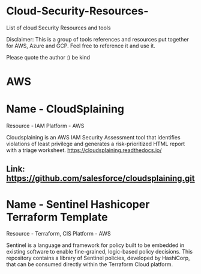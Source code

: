 # Cloud-Security-Resources-
List of cloud Security Resources and tools

Disclaimer:
This is a group of tools references and resources put together for AWS, Azure and GCP.
Feel free to reference it and use it.

Please quote the author :) be kind


# AWS 
####


# Name - CloudSplaining 
Resource - IAM
Platform - AWS

Cloudsplaining is an AWS IAM Security Assessment tool that identifies violations of least privilege and generates a risk-prioritized HTML report with a triage worksheet. https://cloudsplaining.readthedocs.io/

Link: https://github.com/salesforce/cloudsplaining.git
----

# Name - Sentinel Hashicoper Terraform Template 
Resource - Terraform, CIS
Platform - AWS

Sentinel is a language and framework for policy built to be embedded in existing software to enable fine-grained, logic-based policy decisions. This repository contains a library of Sentinel policies, developed by HashiCorp, that can be consumed directly within the Terraform Cloud platform.



